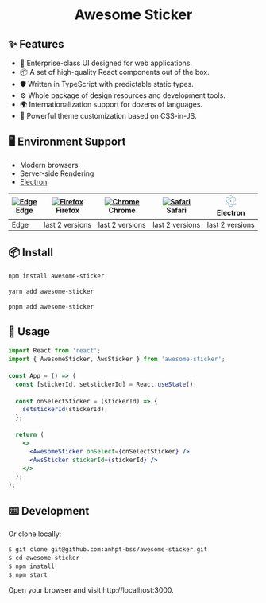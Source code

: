 <h1 align="center">Awesome Sticker</h1>

## ✨ Features

- 🌈 Enterprise-class UI designed for web applications.
- 📦 A set of high-quality React components out of the box.
- 🛡 Written in TypeScript with predictable static types.
- ⚙️ Whole package of design resources and development tools.
- 🌍 Internationalization support for dozens of languages.
- 🎨 Powerful theme customization based on CSS-in-JS.

## 🖥 Environment Support

- Modern browsers
- Server-side Rendering
- [Electron](https://www.electronjs.org/)

| [<img src="https://raw.githubusercontent.com/alrra/browser-logos/master/src/edge/edge_48x48.png" alt="Edge" width="24px" height="24px" />](http://godban.github.io/browsers-support-badges/)<br>Edge | [<img src="https://raw.githubusercontent.com/alrra/browser-logos/master/src/firefox/firefox_48x48.png" alt="Firefox" width="24px" height="24px" />](http://godban.github.io/browsers-support-badges/)<br>Firefox | [<img src="https://raw.githubusercontent.com/alrra/browser-logos/master/src/chrome/chrome_48x48.png" alt="Chrome" width="24px" height="24px" />](http://godban.github.io/browsers-support-badges/)<br>Chrome | [<img src="https://raw.githubusercontent.com/alrra/browser-logos/master/src/safari/safari_48x48.png" alt="Safari" width="24px" height="24px" />](http://godban.github.io/browsers-support-badges/)<br>Safari | [<img src="https://raw.githubusercontent.com/alrra/browser-logos/master/src/electron/electron_48x48.png" alt="Electron" width="24px" height="24px" />](http://godban.github.io/browsers-support-badges/)<br>Electron |
| --- | --- | --- | --- | --- |
| Edge | last 2 versions | last 2 versions | last 2 versions | last 2 versions |

## 📦 Install

```bash
npm install awesome-sticker
```

```bash
yarn add awesome-sticker
```

```bash
pnpm add awesome-sticker
```

## 🔨 Usage

```jsx
import React from 'react';
import { AwesomeSticker, AwsSticker } from 'awesome-sticker';

const App = () => (
  const [stickerId, setstickerId] = React.useState();

  const onSelectSticker = (stickerId) => {
    setstickerId(stickerId);
  };

  return (
    <>
      <AwesomeSticker onSelect={onSelectSticker} />
      <AwsSticker stickerId={stickerId} />
    </>
  );
);
```

## ⌨️ Development

Or clone locally:

```bash
$ git clone git@github.com:anhpt-bss/awesome-sticker.git
$ cd awesome-sticker
$ npm install
$ npm start
```

Open your browser and visit http://localhost:3000.
